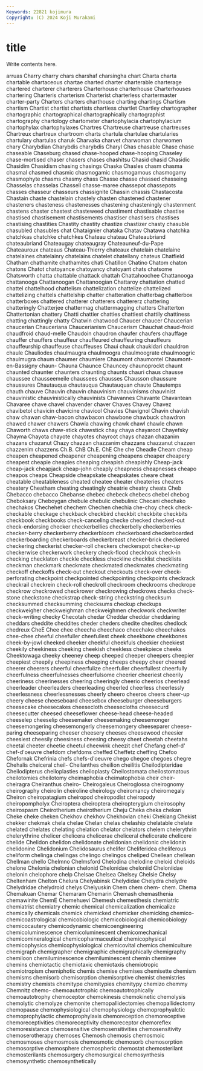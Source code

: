 ```yaml
---
Keywords: 22821 kojimura
Copyright: (C) 2024 Koji Murakami
---
```


# title

Write contents here.



arruas Charry charry chars charshaf
charsingha chart Charta charta chartable chartaceous chartae charted charter charterable
charterage chartered charterer charterers Charterhouse charterhouse Charterhouses chartering Charteris charterism
Charterist charterless chartermaster charter-party Charters charters charthouse charting chartings Chartism
chartism Chartist chartist chartists chartless chartlet Chartley chartographer chartographic chartographical
chartographically chartographist chartography chartology chartometer chartophylacia chartophylacium chartophylax chartophylaxes Chartres
Chartreuse chartreuse chartreuses Chartreux chartreux chartroom charts chartula chartulae chartularies
chartulary chartulas charuk Charvaka charvet charwoman charwomen chary Charybdian Charybdis
charybdis Charyl Chas chasable Chase chase chaseable Chaseburg chased chase-hooped
chase-hooping Chaseley chase-mortised chaser chasers chases chashitsu Chasid chasid Chasidic
Chasidim Chasidism chasing chasings Chaska Chasles chasm chasma chasmal chasmed
chasmic chasmogamic chasmogamous chasmogamy chasmophyte chasms chasmy chass Chasse chasse
chassed chasseing Chasselas chasselas Chassell chasse-maree chassepot chassepots chasses chasseur
chasseurs chassignite Chassin chassis Chastacosta Chastain chaste chastelain chastely chasten
chastened chastener chasteners chasteness chastenesses chastening chasteningly chastenment chastens chaster
chastest chasteweed chastiment chastisable chastise chastised chastisement chastisements chastiser chastisers
chastises chastising chastities Chastity chastity chastize chastizer chasty chasuble chasubled
chasubles chat Chataignier chataka Chatav Chatawa chatchka chatchkas chatchke chatchkes
Chateau chateau Chateaubriand chateaubriand Chateaugay chateaugray Chateauneuf-du-Pape Chateauroux chateaus Chateau-Thierry
chateaux chatelain chatelaine chatelaines chatelainry chatelains chatelet chatellany chateus Chatfield
Chatham chathamite chathamites chati Chatillon Chatino Chatom chaton chatons Chatot
chatoyance chatoyancy chatoyant chats chatsome Chatsworth chatta chattable chattack chattah
Chattahoochee Chattanooga chattanooga Chattanoogan Chattanoogian Chattaroy chattation chatted chattel chattelhood
chattelism chattelization chattelize chattelized chattelizing chattels chattelship chatter chatteration chatterbag
chatterbox chatterboxes chattered chatterer chatterers chattererz chattering chatteringly Chatterjee chattermag
chattermagging chatters Chatterton Chattertonian chattery Chatti chattier chatties chattiest chattily
chattiness chatting chattingly chatty Chatwin chatwood Chaucer chaucer Chaucerian chaucerian
Chauceriana Chaucerianism Chaucerism Chauchat chaud-froid chaudfroid chaud-melle Chaudoin chaudron chaufer
chaufers chauffage chauffer chauffers chauffeur chauffeured chauffeuring chauffeurs chauffeurship chauffeuse
chauffeuses Chaui chauk chaukidari chauldron chaule Chauliodes chaulmaugra chaulmoogra chaulmoograte
chaulmoogric chaulmugra chaum chaumer chaumiere Chaumont chaumontel Chaumont-en-Bassigny chaun- Chauna
Chaunce Chauncey chaunoprockt chaunt chaunted chaunter chaunters chaunting chaunts chauri
chaus chausse chaussee chausseemeile chaussees chausses Chausson chaussure chaussures Chautauqua
chautauqua Chautauquan chaute Chautemps chauth chauve Chauvin chauvin chauvinism chauvinisms
chauvinist chauvinistic chauvinistically chauvinists Chavannes Chavante Chavantean Chavaree chave chavel
chavender chaver Chaves Chavey Chavez chavibetol chavicin chavicine chavicol Chavies
Chavignol Chavin chavish chaw chawan chaw-bacon chawbacon chawbone chawbuck chawdron
chawed chawer chawers Chawia chawing chawk chawl chawle chawn Chaworth
chaws chaw-stick chawstick chay chaya chayaroot Chayefsky Chayma Chayota chayote
chayotes chayroot chays chazan chazanim chazans chazanut Chazy chazzan chazzanim
chazzans chazzanut chazzen chazzenim chazzens Ch.B. ChB Ch.E. ChE Che
che Cheadle Cheam cheap cheapen cheapened cheapener cheapening cheapens cheaper
cheapery cheapest cheapie cheapies cheaping cheapish cheapishly Cheap-jack cheap-jack cheapjack
cheap-john cheaply cheapness cheapnesses cheapo cheapos cheaps Cheapside cheapskate cheapskates
cheare cheat cheatable cheatableness cheated cheatee cheater cheateries cheaters cheatery
Cheatham cheating cheatingly cheatrie cheatry cheats Cheb Chebacco chebacco Chebanse
chebec chebeck chebecs chebel chebog Cheboksary Cheboygan chebule chebulic chebulinic
Checani chechako chechakos Chechehet chechem Chechen chechia che-choy check check-
checkable checkage checkback checkbird checkbit checkbite checkbits checkbook checkbooks check-canceling
checke checked checked-out check-endorsing checker checkerbellies checkerbelly checkerberries checker-berry checkerberry
checkerbloom checkerboard checkerboarded checkerboarding checkerboards checkerbreast checker-brick checkered checkering checkerist
checker-roll checkers checkerspot checker-up checkerwise checkerwork checkery check-flood checkhook check-in
checking checklaton checkle checkless checkline checklist checklists checkman checkmark checkmate
checkmated checkmates checkmating checkoff checkoffs check-out checkout checkouts check-over check-perforating
checkpoint checkpointed checkpointing checkpoints checkrack checkrail checkrein check-roll checkroll checkroom
checkrooms checkrope checkrow checkrowed checkrower checkrowing checkrows checks check-stone checkstone
checkstrap check-string checkstring checksum checksummed checksumming checksums checkup checkups checkweigher
checkweighman checkweighmen checkwork checkwriter check-writing checky Checotah chedar Cheddar cheddar
cheddaring cheddars cheddite cheddites cheder cheders chedite chedites chedlock chedreux
CheE Chee chee cheecha cheechaco cheechako cheechakos chee-chee cheeful cheefuller
cheefullest cheek cheekbone cheekbones cheek-by-jowl cheeked cheeker cheekful cheekfuls cheekier
cheekiest cheekily cheekiness cheeking cheekish cheekless cheekpiece cheeks Cheektowaga cheeky
cheeney cheep cheeped cheeper cheepers cheepier cheepiest cheepily cheepiness cheeping
cheeps cheepy cheer cheered cheerer cheerers cheerful cheerfulize cheerfuller cheerfullest
cheerfully cheerfulness cheerfulnesses cheerfulsome cheerier cheeriest cheerily cheeriness cheerinesses cheering
cheeringly cheerio cheerios cheerlead cheerleader cheerleaders cheerleading cheerled cheerless cheerlessly
cheerlessness cheerlessnesses cheerly cheero cheeros cheers cheer-up cheery cheese cheeseboard
cheesebox cheeseburger cheeseburgers cheesecake cheesecakes cheesecloth cheesecloths cheesecurd cheesecutter cheesed
cheeseflower cheese-head cheese-headed cheeselep cheeselip cheesemaker cheesemaking cheesemonger cheesemongering cheesemongerly
cheesemongery cheeseparer cheese-paring cheeseparing cheeser cheesery cheeses cheesewood cheesier cheesiest
cheesily cheesiness cheesing cheesy cheet cheetah cheetahs cheetal cheeter cheetie
cheetul cheewink cheezit chef Chefang chef-d' chef-d'oeuvre chefdom chefdoms cheffed
Cheffetz cheffing Chefoo Chefornak Chefrinia chefs chefs-d'oeuvre chego chegoe chegoes
chegre Chehalis cheiceral cheil- Cheilanthes cheilion cheilitis Cheilodipteridae Cheilodipterus cheiloplasties
cheiloplasty Cheilostomata cheilostomatous cheilotomies cheilotomy cheimaphobia cheimatophobia cheir cheir- cheiragra
Cheiranthus cheiro- Cheirogaleus Cheiroglossa cheirognomy cheirography cheirolin cheiroline cheirology cheiromancy
cheiromegaly Cheiron cheiropatagium cheiropod cheiropodist cheiropody cheiropompholyx Cheiroptera cheiroptera cheiropterygium
cheirosophy cheirospasm Cheirotherium cheirotherium Cheju Cheka cheka chekan Cheke cheke
cheken Chekhov chekhov Chekhovian cheki Chekiang Chekist chekker chekmak chela
chelae Chelan chelas chelaship chelatable chelate chelated chelates chelating chelation
chelator chelators chelem chelerythrin chelerythrine chelicer chelicera chelicerae cheliceral chelicerate
chelicere chelide Chelidon chelidon chelidonate chelidonian chelidonic chelidonin chelidonine Chelidonium
Chelidosaurus chelifer Cheliferidea cheliferous cheliform chelinga chelingas chelingo chelingos cheliped
Chellean chellean Chellman chello Chelmno Chelmsford Chelodina chelodine cheloid cheloids
chelone Chelonia chelonian chelonid Chelonidae cheloniid Cheloniidae chelonin chelophore chelp
Chelsae Chelsea Chelsey Chelsie Chelsy Cheltenham Chelton Chelura Chelyabinsk Chelydidae
Chelydra chelydre Chelydridae chelydroid chelys Chelyuskin Chem chem chem- chem.
Chema Chemakuan Chemar Chemaram Chemarin Chemash chemasthenia chemawinite ChemE Chemehuevi
Chemesh chemesthesis chemiatric chemiatrist chemiatry chemic chemical chemicalization chemicalize chemically
chemicals chemick chemicked chemicker chemicking chemico- chemicoastrological chemicobiologic chemicobiological chemicobiology
chemicocautery chemicodynamic chemicoengineering chemicoluminescence chemicoluminescent chemicomechanical chemicomineralogical chemicopharmaceutical chemicophysical chemicophysics
chemicophysiological chemicovital chemics chemiculture chemigraph chemigrapher chemigraphic chemigraphically chemigraphy chemiloon
chemiluminescence chemiluminescent chemin cheminee chemins chemiotactic chemiotaxic chemiotaxis chemiotropic chemiotropism
chemiphotic chemis chemise chemises chemisette chemism chemisms chemisorb chemisorption chemisorptive
chemist chemistries chemistry chemists chemitype chemitypies chemitypy chemizo chemmy Chemnitz
chemo- chemoautotrophic chemoautotrophically chemoautotrophy chemoceptor chemokinesis chemokinetic chemolysis chemolytic chemolyze
chemonite chemopallidectomies chemopallidectomy chemopause chemophysiological chemophysiology chemoprophyalctic chemoprophylactic chemoprophylaxis chemoreception
chemoreceptive chemoreceptivities chemoreceptivity chemoreceptor chemoreflex chemoresistance chemosensitive chemosensitivities chemosensitivity chemoserotherapy
chemoses Chemosh chemosis chemosmoic chemosmoses chemosmosis chemosmotic chemosorb chemosorption chemosorptive
chemosphere chemospheric chemostat chemosterilant chemosterilants chemosurgery chemosurgical chemosynthesis chemosynthetic chemosynthetically
